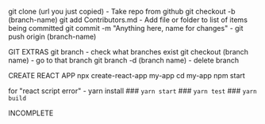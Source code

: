 git clone (url you just copied) - Take repo from github
git checkout -b (branch-name)
git add Contributors.md - Add file or folder to list of items being committed
git commit -m "Anything here, name for changes" - 
git push origin (branch-name)

GIT EXTRAS
git branch - check what branches exist
git checkout (branch name) - go to that branch
git branch -d (branch name) - delete branch

CREATE REACT APP
npx create-react-app my-app
cd my-app
npm start

for "react script error" - yarn install
    ### `yarn start`
    ### `yarn test`
    ### `yarn build`


INCOMPLETE